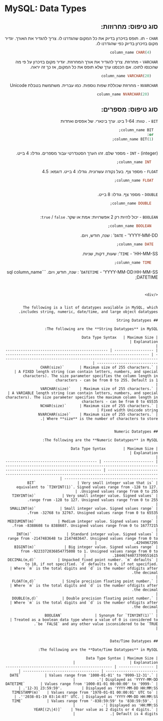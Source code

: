 # MySQL: Data Types

<div dir=rtl>
  
  ## סוג טיפוס: מחרוזות:
  `CHAR` - תו. תופס בזיכרון בדיוק את כל המקום שהגדרנו לו. צריך להגדיר את האורך. 
  יגדיר מקום בזיכרון בדיוק כפי שהגדרנו לו. 
   ```sql
      column_name CHAR(4)
   ```
  `VARCHAR` - מחרוזת. צריך להגדיר את אורך המחרוזת.
    יגדיר מקום בזיכרון על פי מה שהכנסו לתוכו. אם הכנסנו ערך שלא תופס את כל המקום, אז כך זה יראה.  
   ```sql
      column_name VARCHAR(20)
   ```
   
  `NVARCHAR` -  מחרוזת שכוללת שפות נוספות. כמו עברית. משתמשת בטבלת Unicode
   ```sql
       column_name NVARCHAR(20)
   ```
  
   ## סוג טיפוס: מספרים:
   `BIT` - . טווח: 1-64 ביט. ערך בינארי. של אפסים ואחדות
 ```sql
   column_name BIT;
   or:
   column_name BIT(1);
   
   ```
   `INT` - (integer) - מספר שלם. זהו הערך הסטנדרטי עבור מספרים. גודלו: 4 בייט. 
```sql
   column_name INT;
   ```
   `FLOAT` - מספר צף. בעל נקודה עשרונית. גודלו: 4 בייט.
   דוגמא: 4.5
 ```sql
   column_name FLOAT;
   
   ```
   `DOUBLE` - מספר צף. גודלו: 8 בייט.
```sql
   column_name DOUBLE;
   
   ```
   `BOOLEAN` - יכול להיות רק 2 אפשרויות: אמת או שקר. 
   `true` / `false`:
```sql
   column_name BOOLEAN;
  ```
  
  `DATE` - 'YYYY-MM-DD' : שנה, חודש, ויום. 
 ```sql
   column_name DATE;
  ```
  
  `TIME` - 'HH-MM-SS': שעות, דקות, שניות. 
```sql
   column_name TIME;
  ```
 
 
  
  `DATETIME`  - 'YYYY-MM-DD:HH-MM-SS' : שנה, חודש, ויום. 
    ```sql
   column_name DATETIME;
  ```
  
  
</div>


The following is a list of datatypes available in MySQL, which includes string, numeric, date/time, and large object datatypes.

## String Datatypes

The following are the **String Datatypes** in MySQL:

| Data Type Syntax   | Maximum Size                                     | Explanation                                                                                                                                                          |
| ------------------ | ------------------------------------------------ | -------------------------------------------------------------------------------------------------------------------------------------------------------------------- |
| `CHAR(size)`       | Maximum size of 255 characters.                  | A FIXED length string (can contain letters, numbers, and special characters). The size parameter specifies the column length in characters - can be from 0 to 255. Default is 1                                      |
| `VARCHAR(size)`    | Maximum size of 255 characters.                  | A VARIABLE length string (can contain letters, numbers, and special characters). The size parameter specifies the maximum column length in characters - can be from 0 to 65535      
| `NCHAR(size)`      | Maximum size of 255 characters.                  | Fixed width Unicode string	                                   
| `NVARCHAR(size)`    | Maximum size of 255 characters.                  | Where **size** is the number of characters to store. 


## Numeric Datatypes

The following are the **Numeric Datatypes** in MySQL:

| Data Type Syntax        | Maximum Size                                                                                                                            | Explanation                                                                                                                                                   |
| ----------------------- | --------------------------------------------------------------------------------------------------------------------------------------- | ------------------------------------------------------------------------------------------------------------------------------------------------------------- |
| `BIT`                   | Very small integer value that is equivalent to `TINYINT(1)`. Signed values range from -128 to 127. Unsigned values range from 0 to 255. |
| `TINYINT(m)`            | Very small integer value. Signed values range from -128 to 127. Unsigned values range from 0 to 255.                                    |
| `SMALLINT(m)`           | Small integer value. Signed values range from -32768 to 32767. Unsigned values range from 0 to 65535.                                   |
| `MEDIUMINT(m)`          | Medium integer value. Signed values range from -8388608 to 8388607. Unsigned values range from 0 to 16777215.                           |
| `INT(m)`                | Standard integer value. Signed values range from -2147483648 to 2147483647. Unsigned values range from 0 to 4294967295.                 |
| `BIGINT(m)`             | Big integer value. Signed values range from -9223372036854775808 to 1. Unsigned values range from 0 to 18446744073709551615.            |
| `DECIMAL(m,d)`          | Unpacked fixed point number. `m` defaults to 10, if not specified. `d` defaults to 0, if not specified.                                 | Where `m` is the total digits and `d` is the number ofdigits after the decimal.                                                                               |
| `FLOAT(m,d)`            | Single precision floating point number.                                                                                                 | Where `m` is the total digits and `d` is the number ofdigits after the decimal.                                                                               |
| `DOUBLE(m,d)`           | Double precision floating point number.                                                                                                 | Where `m` is the total digits and `d` is the number ofdigits after the decimal.                                                                               |
| `BOOLEAN`               | Synonym for `TINYINT(1)`                                                                                                                | Treated as a boolean data type where a value of 0 is considered to be `FALSE` and any other value isconsidered to be `TRUE`.                                  |


## Date/Time Datatypes

The following are the **Date/Time Datatypes** in MySQL:

| Data Type Syntax | Maximum Size                                                              | Explanation                         |
| ---------------- | ------------------------------------------------------------------------- | ----------------------------------- |
| `DATE`           | Values range from '1000-01-01' to '9999-12-31'.                           | Displayed as 'YYYY-MM-DD'.          |
| `DATETIME`       | Values range from '1000-01-01 00:00:00' to '9999-12-31 23:59:59'.         | Displayed as 'YYYY-MM-DD HH:MM:SS'. |
| `TIMESTAMP(m)`   | Values range from '1970-01-01 00:00:01' UTC to '2038-01-19 03:14:07' UTC. | Displayed as 'YYYY-MM-DD HH:MM:SS'. |
| `TIME`           | Values range from '-838:59:59' to '838:59:59'.                            | Displayed as 'HH:MM:SS'.            |
| `YEAR[(2\|4)]`    | Year value as 2 digits or 4 digits.                                       | Default is 4 digits.                |

